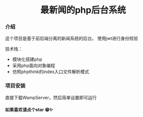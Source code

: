 <p align="center">
  <h1 align="center">最新闻的php后台系统</h1>
</p>

### 介绍 
这个项目是基于前后端分离的新闻系统的后台。
使用jwt进行身份校验

技术栈：
* 模块化搭建php
* 采用php面向对象编程
* 仿照phpthink的index入口文件解析模式


### 项目安装

直接下载WampServer，然后简单设置即可运行

#### 如果喜欢请点个star 😁✨
